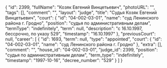 {
    "id": 2399,
    "fullName": "Козяк Евгений Винцетьевич",
    "photoURL": "",
    "tags": [],
    "comment": "",
    "layout": "judge",
    "title": "Судья Козяк Евгений Винцетьевич",
    "court": {
        "id": "04-002-03-01",
        "name": "суд Ленинского района г. Гродно",
        "position": "судья по административным делам",
        "termType": "indefinitely",
        "term": null,
        "description": "c 16.10.1997, бессрочно, по указу 529",
        "timestamp": "16.10.1997"
    },
    "previousCourt": null,
    "career": [
        {
            "id": 1693,
            "term": null,
            "type": "appointed",
            "court": {
                "id": "04-002-03-01",
                "name": "суд Ленинского района г. Гродно"
            },
            "extra": [],
            "comment": "",
            "house_id": "04-002-03-01",
            "judge_id": 2399,
            "position": "судья по административным делам",
            "term_type": "indefinitely",
            "timestamp": "1997-10-16",
            "decree_number": "529"
        }
    ]
}
